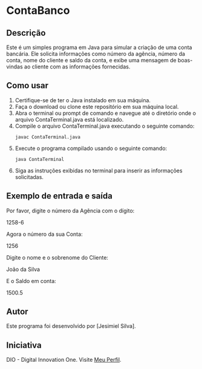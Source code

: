 # ContaBanco

## Descrição
Este é um simples programa em Java para simular a criação de uma conta bancária. Ele solicita informações como número da agência, número da conta, nome do cliente e saldo da conta, e exibe uma mensagem de boas-vindas ao cliente com as informações fornecidas.

## Como usar
1. Certifique-se de ter o Java instalado em sua máquina.
2. Faça o download ou clone este repositório em sua máquina local.
3. Abra o terminal ou prompt de comando e navegue até o diretório onde o arquivo ContaTerminal.java está localizado.
4. Compile o arquivo ContaTerminal.java executando o seguinte comando:
    ```
    javac ContaTerminal.java
    ```
5. Execute o programa compilado usando o seguinte comando:
    ```
    java ContaTerminal
    ```
6. Siga as instruções exibidas no terminal para inserir as informações solicitadas.

## Exemplo de entrada e saída

Por favor, digite o número da Agência com o dígito:

1258-6

Agora o número da sua Conta:

1256

Digite o nome e o sobrenome do Cliente:

João da Silva

E o Saldo em conta:

1500.5

## Autor
Este programa foi desenvolvido por [Jesimiel Silva].

## Iniciativa
DIO - Digital Innovation One. Visite [Meu Perfil](https://www.dio.me/users/jesimielbarbosa/).
